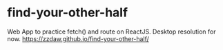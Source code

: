 # find-your-other-half
Web App to practice fetch() and route on ReactJS. Desktop resolution for now.
https://zzdaw.github.io/find-your-other-half/
